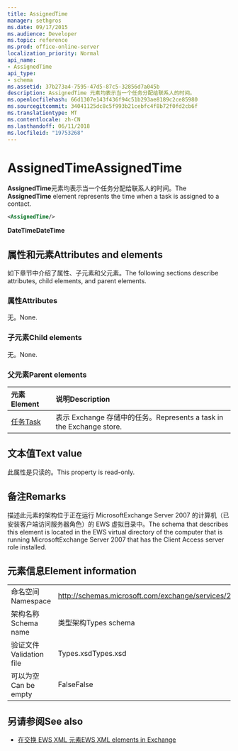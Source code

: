 ```yaml
---
title: AssignedTime
manager: sethgros
ms.date: 09/17/2015
ms.audience: Developer
ms.topic: reference
ms.prod: office-online-server
localization_priority: Normal
api_name:
- AssignedTime
api_type:
- schema
ms.assetid: 37b273a4-7595-47d5-87c5-32856d7a045b
description: AssignedTime 元素均表示当一个任务分配给联系人的时间。
ms.openlocfilehash: 66d1307e143f436f94c51b293ae8189c2ce85980
ms.sourcegitcommit: 34041125dc8c5f993b21cebfc4f8b72f0fd2cb6f
ms.translationtype: MT
ms.contentlocale: zh-CN
ms.lasthandoff: 06/11/2018
ms.locfileid: "19753268"
---
```

# <a name="assignedtime"></a><span data-ttu-id="f5ace-103">AssignedTime</span><span class="sxs-lookup"><span data-stu-id="f5ace-103">AssignedTime</span></span>

<span data-ttu-id="f5ace-104">**AssignedTime**元素均表示当一个任务分配给联系人的时间。</span><span class="sxs-lookup"><span data-stu-id="f5ace-104">The **AssignedTime** element represents the time when a task is assigned to a contact.</span></span> 
  
```xml
<AssignedTime/>
```

 <span data-ttu-id="f5ace-105">**DateTime**</span><span class="sxs-lookup"><span data-stu-id="f5ace-105">**DateTime**</span></span>
## <a name="attributes-and-elements"></a><span data-ttu-id="f5ace-106">属性和元素</span><span class="sxs-lookup"><span data-stu-id="f5ace-106">Attributes and elements</span></span>

<span data-ttu-id="f5ace-107">如下章节中介绍了属性、子元素和父元素。</span><span class="sxs-lookup"><span data-stu-id="f5ace-107">The following sections describe attributes, child elements, and parent elements.</span></span>
  
### <a name="attributes"></a><span data-ttu-id="f5ace-108">属性</span><span class="sxs-lookup"><span data-stu-id="f5ace-108">Attributes</span></span>

<span data-ttu-id="f5ace-109">无。</span><span class="sxs-lookup"><span data-stu-id="f5ace-109">None.</span></span>
  
### <a name="child-elements"></a><span data-ttu-id="f5ace-110">子元素</span><span class="sxs-lookup"><span data-stu-id="f5ace-110">Child elements</span></span>

<span data-ttu-id="f5ace-111">无。</span><span class="sxs-lookup"><span data-stu-id="f5ace-111">None.</span></span>
  
### <a name="parent-elements"></a><span data-ttu-id="f5ace-112">父元素</span><span class="sxs-lookup"><span data-stu-id="f5ace-112">Parent elements</span></span>

|<span data-ttu-id="f5ace-113">**元素**</span><span class="sxs-lookup"><span data-stu-id="f5ace-113">**Element**</span></span>|<span data-ttu-id="f5ace-114">**说明**</span><span class="sxs-lookup"><span data-stu-id="f5ace-114">**Description**</span></span>|
|:-----|:-----|
|[<span data-ttu-id="f5ace-115">任务</span><span class="sxs-lookup"><span data-stu-id="f5ace-115">Task</span></span>](task.md) <br/> |<span data-ttu-id="f5ace-116">表示 Exchange 存储中的任务。</span><span class="sxs-lookup"><span data-stu-id="f5ace-116">Represents a task in the Exchange store.</span></span>  <br/> |
   
## <a name="text-value"></a><span data-ttu-id="f5ace-117">文本值</span><span class="sxs-lookup"><span data-stu-id="f5ace-117">Text value</span></span>

<span data-ttu-id="f5ace-118">此属性是只读的。</span><span class="sxs-lookup"><span data-stu-id="f5ace-118">This property is read-only.</span></span>
  
## <a name="remarks"></a><span data-ttu-id="f5ace-119">备注</span><span class="sxs-lookup"><span data-stu-id="f5ace-119">Remarks</span></span>

<span data-ttu-id="f5ace-120">描述此元素的架构位于正在运行 MicrosoftExchange Server 2007 的计算机（已安装客户端访问服务器角色）的 EWS 虚拟目录中。</span><span class="sxs-lookup"><span data-stu-id="f5ace-120">The schema that describes this element is located in the EWS virtual directory of the computer that is running MicrosoftExchange Server 2007 that has the Client Access server role installed.</span></span>
  
## <a name="element-information"></a><span data-ttu-id="f5ace-121">元素信息</span><span class="sxs-lookup"><span data-stu-id="f5ace-121">Element information</span></span>

|||
|:-----|:-----|
|<span data-ttu-id="f5ace-122">命名空间</span><span class="sxs-lookup"><span data-stu-id="f5ace-122">Namespace</span></span>  <br/> |http://schemas.microsoft.com/exchange/services/2006/types  <br/> |
|<span data-ttu-id="f5ace-123">架构名称</span><span class="sxs-lookup"><span data-stu-id="f5ace-123">Schema name</span></span>  <br/> |<span data-ttu-id="f5ace-124">类型架构</span><span class="sxs-lookup"><span data-stu-id="f5ace-124">Types schema</span></span>  <br/> |
|<span data-ttu-id="f5ace-125">验证文件</span><span class="sxs-lookup"><span data-stu-id="f5ace-125">Validation file</span></span>  <br/> |<span data-ttu-id="f5ace-126">Types.xsd</span><span class="sxs-lookup"><span data-stu-id="f5ace-126">Types.xsd</span></span>  <br/> |
|<span data-ttu-id="f5ace-127">可以为空</span><span class="sxs-lookup"><span data-stu-id="f5ace-127">Can be empty</span></span>  <br/> |<span data-ttu-id="f5ace-128">False</span><span class="sxs-lookup"><span data-stu-id="f5ace-128">False</span></span>  <br/> |
   
## <a name="see-also"></a><span data-ttu-id="f5ace-129">另请参阅</span><span class="sxs-lookup"><span data-stu-id="f5ace-129">See also</span></span>

- [<span data-ttu-id="f5ace-130">在交换 EWS XML 元素</span><span class="sxs-lookup"><span data-stu-id="f5ace-130">EWS XML elements in Exchange</span></span>](ews-xml-elements-in-exchange.md)

